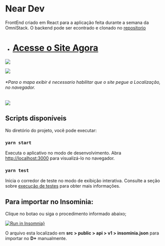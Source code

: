 # **Near Dev**

FrontEnd criado em React para a aplicação feita durante a semana da OmniStack. O backend pode ser econtrado e clonado no [repositorio](https://github.com/lipecss/omnistack10-backend)

- # [Acesse o Site Agora](https://omnistack10-neardev.netlify.com/)

![](https://i.imgur.com/Wc3WyFj.png)

![](https://i.imgur.com/qeNu3U0.png)
###### *Para o mapa exibir é necessario habilitar que o site pegue a Localização, no navegador.

![](https://media.giphy.com/media/hteJ8ZXYQosS9KM3CF/giphy.gif)



## Scripts disponíveis

No diretório do projeto, você pode executar:

### `yarn start`

Executa o aplicativo no modo de desenvolvimento.
Abra [http://localhost:3000](http://localhost:3000) para visualizá-lo no navegador.

### `yarn test`

Inicia o corredor de teste no modo de exibição interativa.
Consulte a seção sobre [execução de testes](https://facebook.github.io/create-react-app/docs/running-tests) para obter mais informações.

## Para importar no **Insominia**:

Clique no botao ou siga o procedimento informado abaixo;

[![Run in Insomnia}](https://insomnia.rest/images/run.svg)](https://insomnia.rest/run/?label=Near%20Dev%20-%20Omnistack10&uri=https%3A%2F%2Fgithub.com%2Flipecss%2Fsemana-omnistack-10%2Fblob%2Fmaster%2Fpublic%2Fapi%2Finsomnia.json)


O arquivo esta localizado em **src > public > api > v1 > insominia.json** para importar no **D+** manualmente.
